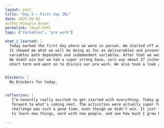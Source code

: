 ```yaml
---
layout: post
title: "Day 5 – First day IRL"
date: 2025-06-02
author:Mikayla Brown
permalink: /day5.html
tags: ["Variables", "pre work"]

what_i_learned: |
  Today marked the first day where we were in person. We started off with introductions and an overview of the program. It was very informative.
  It showed me what we will be doing as far as deliverables and presentations. We then did a workshop wich taught me suprisinglu=y a lot about 
  variables both dependent and indemendent variables. After that we went on to do a fi=un marshmello challenge wich was super fun and engaging. 
  We didnt win but we had a super strong base, ours was about 27 inches so it wasnt too bad. After kunch we talked about our goals long term and 
  short term and went on to discuss our pre work. We also took a look at some of the coding process that we will be doing in a few weeks. 

  
blockers: |
  No blockers for today.


reflection: |
   I’m honestly really excited to get started with everything. Today gave me a much better idea of what we’ll be doing, and it made me look 
   forward to what’s coming next. The activities were actually super fun. I learned more than I expected in the workshop, and the marshmallow 
   challenge was such a good time, even though we didn’t win. It just feels like this is going to be a really good experience, and I’m excited 
   to learn new things, work with new people, and see how much I grow by the end of the program.
   
---
```

